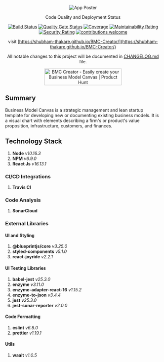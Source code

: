 <div align="center">
  
  ![App Poster](https://shubham-thakare.github.io/BMC-Creator/assets/images/BMC_Logo.svg)
  
</div>

<div align="center">
  
Code Quality and Deployment Status

[![Build Status](https://travis-ci.com/shubham-thakare/BMC-Creator.svg?token=xETTf2ismY4iTtbyf1UX&branch=master)](https://travis-ci.com/shubham-thakare/BMC-Creator)
[![Quality Gate Status](https://sonarcloud.io/api/project_badges/measure?project=shubham-thakare_BMC-Creator&metric=alert_status)](https://sonarcloud.io/dashboard?id=shubham-thakare_BMC-Creator)
[![Coverage](https://sonarcloud.io/api/project_badges/measure?project=shubham-thakare_BMC-Creator&metric=coverage)](https://sonarcloud.io/dashboard?id=shubham-thakare_BMC-Creator)
[![Maintainability Rating](https://sonarcloud.io/api/project_badges/measure?project=shubham-thakare_BMC-Creator&metric=sqale_rating)](https://sonarcloud.io/dashboard?id=shubham-thakare_BMC-Creator)
[![Security Rating](https://sonarcloud.io/api/project_badges/measure?project=shubham-thakare_BMC-Creator&metric=security_rating)](https://sonarcloud.io/dashboard?id=shubham-thakare_BMC-Creator)
[![contributions welcome](https://img.shields.io/badge/contributions-welcome-brightgreen.svg?style=flat)](https://github.com/shubham-thakare/BMC-Creator/issues)

visit [https://shubham-thakare.github.io/BMC-Creator/](https://shubham-thakare.github.io/BMC-Creator/)

All notable changes to this project will be documented in [CHANGELOG.md](CHANGELOG.md) file.
  
<a href="https://www.producthunt.com/posts/bmc-creator?utm_source=badge-review&utm_medium=badge&utm_souce=badge-bmc-creator#discussion-body" target="_blank"><img src="https://api.producthunt.com/widgets/embed-image/v1/review.svg?post_id=302326&theme=light" alt="BMC Creator - Easily create your Business Model Canvas | Product Hunt" style="width: 250px; height: 54px;" width="250" height="54" /></a>

</div>

## Summary

Business Model Canvas is a strategic management and lean startup template for developing new or documenting existing business models. It is a visual chart with elements describing a firm's or product's value proposition, infrastructure, customers, and finances.

## Technology Stack
1. **Node** *v10.16.3*
2. **NPM** *v6.9.0*
3. **React Js** *v16.13.1*

### CI/CD Integrations
1. **Travis CI** 

### Code Analysis
1. **SonarCloud** 

### External Libraries
#### UI and Styling
1. **@blueprintjs/core** *v3.25.0*
2. **styled-components** *v5.1.0*
3. **react-joyride** *v2.2.1*

#### UI Testing Libraries
1. **babel-jest** *v25.3.0*
2. **enzyme** *v3.11.0*
3. **enzyme-adapter-react-16** *v1.15.2*
4. **enzyme-to-json** *v3.4.4*
5. **jest** *v25.3.0*
6. **jest-sonar-reporter** *v2.0.0*

#### Code Formatting
1. **eslint** *v6.8.0*
2. **prettier** *v1.19.1*

#### Utils
1. **waait** *v1.0.5*
